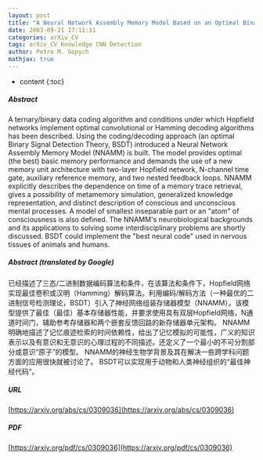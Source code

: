 ```yaml
---
layout: post
title: "A Neural Network Assembly Memory Model Based on an Optimal Binary Signal Detection Theory"
date: 2003-09-21 17:11:11
categories: arXiv_CV
tags: arXiv_CV Knowledge CNN Detection
author: Petro M. Gopych
mathjax: true
---
```


* content
{:toc}

##### Abstract
A ternary/binary data coding algorithm and conditions under which Hopfield networks implement optimal convolutional or Hamming decoding algorithms has been described. Using the coding/decoding approach (an optimal Binary Signal Detection Theory, BSDT) introduced a Neural Network Assembly Memory Model (NNAMM) is built. The model provides optimal (the best) basic memory performance and demands the use of a new memory unit architecture with two-layer Hopfield network, N-channel time gate, auxiliary reference memory, and two nested feedback loops. NNAMM explicitly describes the dependence on time of a memory trace retrieval, gives a possibility of metamemory simulation, generalized knowledge representation, and distinct description of conscious and unconscious mental processes. A model of smallest inseparable part or an "atom" of consciousness is also defined. The NNAMM's neurobiological backgrounds and its applications to solving some interdisciplinary problems are shortly discussed. BSDT could implement the "best neural code" used in nervous tissues of animals and humans.

##### Abstract (translated by Google)
已经描述了三态/二进制数据编码算法和条件，在该算法和条件下，Hopfield网络实现最佳卷积或汉明（Hamming）解码算法。利用编码/解码方法（一种最优的二进制信号检测理论，BSDT）引入了神经网络组装存储器模型（NNAMM）。该模型提供了最佳（最佳）基本存储器性能，并要求使用具有双层Hopfield网络，N通道时间门，辅助参考存储器和两个嵌套反馈回路的新存储器单元架构。 NNAMM明确地描述了记忆痕迹检索的时间依赖性，给出了记忆模拟的可能性，广义的知识表示以及有意识和无意识的心理过程的不同描述。还定义了一个最小的不可分割部分或意识“原子”的模型。 NNAMM的神经生物学背景及其在解决一些跨学科问题方面的应用很快就被讨论了。 BSDT可以实现用于动物和人类神经组织的“最佳神经代码”。

##### URL
[https://arxiv.org/abs/cs/0309036](https://arxiv.org/abs/cs/0309036)

##### PDF
[https://arxiv.org/pdf/cs/0309036](https://arxiv.org/pdf/cs/0309036)

